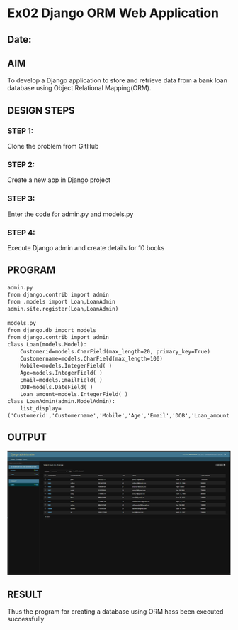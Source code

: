 # Ex02 Django ORM Web Application
## Date: 

## AIM
To develop a Django application to store and retrieve data from a bank loan database using Object Relational Mapping(ORM).

## DESIGN STEPS

### STEP 1:
Clone the problem from GitHub

### STEP 2:
Create a new app in Django project

### STEP 3:
Enter the code for admin.py and models.py

### STEP 4:
Execute Django admin and create details for 10 books

## PROGRAM
```
admin.py
from django.contrib import admin
from .models import Loan,LoanAdmin
admin.site.register(Loan,LoanAdmin)

models.py 
from django.db import models
from django.contrib import admin
class Loan(models.Model):
    Customerid=models.CharField(max_length=20, primary_key=True)
    Customername=models.CharField(max_length=100)
    Mobile=models.IntegerField( )
    Age=models.IntegerField( )
    Email=models.EmailField( )
    DOB=models.DateField( )
    Loan_amount=models.IntegerField( )
class LoanAdmin(admin.ModelAdmin):
    list_display=('Customerid','Customername','Mobile','Age','Email','DOB','Loan_amount')

```
## OUTPUT
![alt text](<Screenshot 2024-12-08 030251-2.png>)

## RESULT
Thus the program for creating a database using ORM hass been executed successfully
